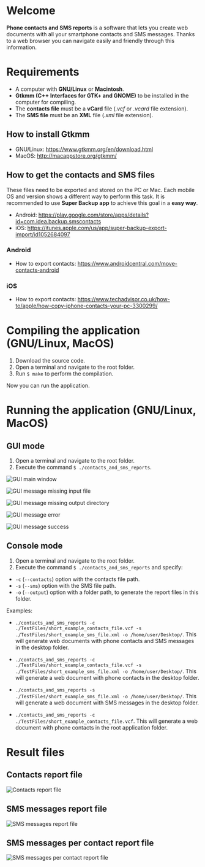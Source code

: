 # Welcome
**Phone contacts and SMS reports** is a software that lets you create web documents with all your smartphone contacts and SMS messages. Thanks to a web browser you can navigate easily and friendly through this information.

# Requirements
- A computer with **GNU/Linux** or **Macintosh**.
- **Gtkmm (C++ Interfaces for GTK+ and GNOME)** to be installed in the computer for compiling.
- The **contacts file** must be a **vCard** file (_.vcf_ or _.vcard_ file extension).
- The **SMS file** must be an **XML** file (_.xml_ file extension).

## How to install Gtkmm
- GNU/Linux: https://www.gtkmm.org/en/download.html
- MacOS: http://macappstore.org/gtkmm/

## How to get the contacts and SMS files
These files need to be exported and stored on the PC or Mac. Each mobile OS and version shows a different way to perform this task. It is recommended to use **Super Backup app** to achieve this goal in a **easy way**.

- Android: https://play.google.com/store/apps/details?id=com.idea.backup.smscontacts
- iOS: https://itunes.apple.com/us/app/super-backup-export-import/id1052684097

### Android
- How to export contacts: https://www.androidcentral.com/move-contacts-android

### iOS
- How to export contacts: https://www.techadvisor.co.uk/how-to/apple/how-copy-iphone-contacts-your-pc-3300299/

# Compiling the application (GNU/Linux, MacOS)
1. Download the source code.
2. Open a terminal and navigate to the root folder.
2. Run `$ make` to perform the compilation.

Now you can run the application.

# Running the application (GNU/Linux, MacOS)
## GUI mode
1. Open a terminal and navigate to the root folder.
2. Execute the command `$ ./contacts_and_sms_reports`.

![GUI main window](https://github.com/zerosk8/contacts-and-sms-reports/blob/master/documentation/images/gui_main.png)

![GUI message missing input file](https://github.com/zerosk8/contacts-and-sms-reports/blob/master/documentation/images/gui_message_info_missing_input.png)

![GUI message missing output directory](https://github.com/zerosk8/contacts-and-sms-reports/blob/master/documentation/images/gui_message_info_missing_output.png)

![GUI message error](https://github.com/zerosk8/contacts-and-sms-reports/blob/master/documentation/images/gui_message_error.png)

![GUI message success](https://github.com/zerosk8/contacts-and-sms-reports/blob/master/documentation/images/gui_message_success.png)

## Console mode
1. Open a terminal and navigate to the root folder.
2. Execute the command `$ ./contacts_and_sms_reports` and specify:
- `-c` (`--contacts`) option with the contacts file path.
- `-s` (`--sms`) option with the SMS file path.
- `-o` (`--output`) option with a folder path, to generate the report files in this folder.

Examples:
- `./contacts_and_sms_reports -c ./TestFiles/short_example_contacts_file.vcf -s ./TestFiles/short_example_sms_file.xml -o /home/user/Desktop/`. 
This will generate web documents with phone contacts and SMS messages in the desktop folder.

- `./contacts_and_sms_reports -c ./TestFiles/short_example_contacts_file.vcf -s ./TestFiles/short_example_sms_file.xml -o /home/user/Desktop/`. 
This will generate a web document with phone contacts in the desktop folder.

- `./contacts_and_sms_reports -s ./TestFiles/short_example_sms_file.xml -o /home/user/Desktop/`. 
This will generate a web document with SMS messages in the desktop folder.

- `./contacts_and_sms_reports -c ./TestFiles/short_example_contacts_file.vcf`. 
This will generate a web document with phone contacts in the root application folder.

# Result files
## Contacts report file

![Contacts report file](https://github.com/zerosk8/contacts-and-sms-reports/blob/master/documentation/images/contacts_report.png)

## SMS messages report file

![SMS messages report file](https://github.com/zerosk8/contacts-and-sms-reports/blob/master/documentation/images/sms_messages_report.png)

## SMS messages per contact report file

![SMS messages per contact report file](https://github.com/zerosk8/contacts-and-sms-reports/blob/master/documentation/images/contact_sms_messages_report.png)

